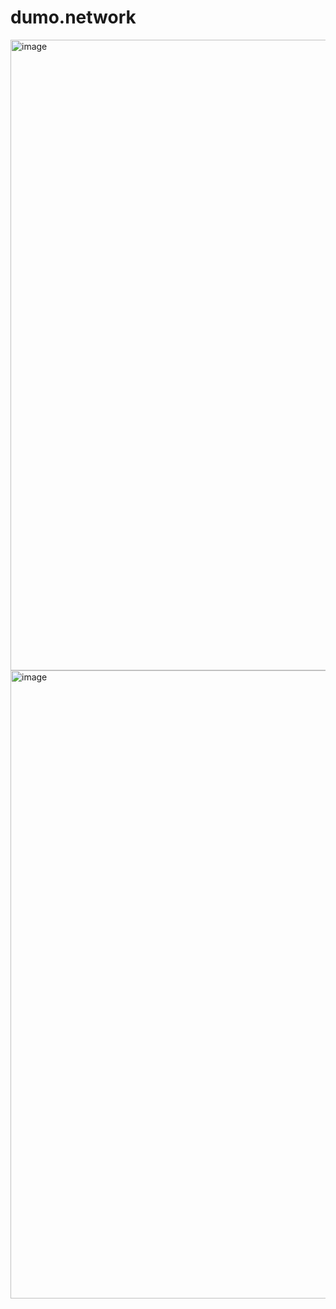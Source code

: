 # dumo.network
<img width="1688" height="1009" alt="image" src="https://github.com/user-attachments/assets/1ce9e1ca-6f56-4610-9c0b-fa4411c9d3c5" />
<img width="1687" height="1005" alt="image" src="https://github.com/user-attachments/assets/dcd5c78e-5255-4b80-8dfa-f371acd434f1" />
